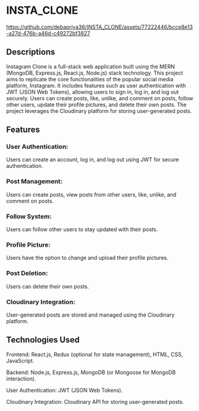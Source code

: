 # INSTA_CLONE


https://github.com/debapriya36/INSTA_CLONE/assets/77222446/bcce8e13-a27d-476b-a46d-c49272bf3827

## Descriptions 
Instagram Clone is a full-stack web application built using the MERN (MongoDB, Express.js, React.js, Node.js) stack technology. This project aims to replicate the core functionalities of the popular social media platform, Instagram. It includes features such as user authentication with JWT (JSON Web Tokens), allowing users to sign in, log in, and log out securely. Users can create posts, like, unlike, and comment on posts, follow other users, update their profile pictures, and delete their own posts. The project leverages the Cloudinary platform for storing user-generated posts.

## Features
### User Authentication:
Users can create an account, log in, and log out using JWT for secure authentication.

### Post Management: 
Users can create posts, view posts from other users, like, unlike, and comment on posts.

### Follow System: 
Users can follow other users to stay updated with their posts.

### Profile Picture: 
Users have the option to change and upload their profile pictures.

### Post Deletion:
Users can delete their own posts.

### Cloudinary Integration: 
User-generated posts are stored and managed using the Cloudinary platform.

## Technologies Used
Frontend: React.js, Redux (optional for state management), HTML, CSS, JavaScript.

Backend: Node.js, Express.js, MongoDB (or Mongoose for MongoDB interaction).

User Authentication: JWT (JSON Web Tokens).

Cloudinary Integration: Cloudinary API for storing user-generated posts.




